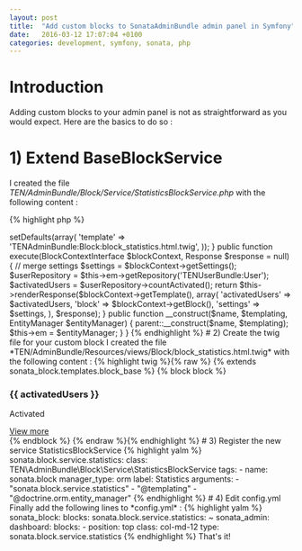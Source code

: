 ```yaml
---
layout: post
title:  "Add custom blocks to SonataAdminBundle admin panel in Symfony"
date:   2016-03-12 17:07:04 +0100
categories: development, symfony, sonata, php
---
```

# Introduction
Adding custom blocks to your admin panel is not as straightforward as you would
expect.
Here are the basics to do so :

# 1) Extend BaseBlockService
I created the file *TEN/AdminBundle/Block/Service/StatisticsBlockService.php* with
the following content :

{% highlight php %}
<?php

namespace TEN\AdminBundle\Block\Service;

use Symfony\Component\HttpFoundation\Response;
use Sonata\AdminBundle\Form\FormMapper;
use Sonata\AdminBundle\Validator\ErrorElement;
use Sonata\BlockBundle\Model\BlockInterface;
use Sonata\BlockBundle\Block\BaseBlockService;
use Sonata\BlockBundle\Block\BlockContextInterface;
use Symfony\Component\OptionsResolver\OptionsResolverInterface;
use Doctrine\ORM\EntityManager;

class StatisticsBlockService extends BaseBlockService
{
    private $em;

    public function setDefaultSettings(OptionsResolverInterface $resolver)
    {
        $resolver->setDefaults(array(
            'template' => 'TENAdminBundle:Block:block_statistics.html.twig',
        ));
    }

    public function execute(BlockContextInterface $blockContext, Response $response = null)
    {
        // merge settings
        $settings = $blockContext->getSettings();

        $userRepository = $this->em->getRepository('TENUserBundle:User');
        $activatedUsers = $userRepository->countActivated();

        return $this->renderResponse($blockContext->getTemplate(), array(
            'activatedUsers' => $activatedUsers,
            'block'     => $blockContext->getBlock(),
            'settings'  => $settings,
        ), $response);
    }

    public function __construct($name, $templating, EntityManager $entityManager)
    {
            parent::__construct($name, $templating);
            $this->em = $entityManager;
    }
}
{% endhighlight %}

# 2) Create the twig file for your custom block

I created the file *TEN/AdminBundle/Resources/views/Block/block_statistics.html.twig*
with the following content :

{% highlight twig %}{% raw %}
{% extends sonata_block.templates.block_base %}

{% block block %}
    <div class="col-lg-3 col-xs-6">
        <div class="small-box bg-green">
            <div class="inner">
                <h3>{{ activatedUsers }}</h3>

                <p>Activated</p>
            </div>
            <div class="icon">
                <i class="fa fa-users"></i>
            </div>
            <a href="ten/user/user/list" class="small-box-footer">
                View more <i class="fa fa-arrow-circle-right"></i>
            </a>
        </div>
    </div>
{% endblock %}
{% endraw %}{% endhighlight %}

# 3) Register the new service StatisticsBlockService

{% highlight yalm %}
sonata.block.service.statistics:
        class: TEN\AdminBundle\Block\Service\StatisticsBlockService
        tags:
            - name: sonata.block
              manager_type: orm
              label: Statistics
        arguments:
            - "sonata.block.service.statistics"
            - "@templating"
            - "@doctrine.orm.entity_manager"
{% endhighlight %}

# 4) Edit config.yml

Finally add the following lines to *config.yml* :

{% highlight yalm %}
sonata_block:
    blocks:
        sonata.block.service.statistics: ~

sonata_admin:
    dashboard:
        blocks:
            -
                position: top
                class: col-md-12
                type: sonata.block.service.statistics
{% endhighlight %}

That's it!
